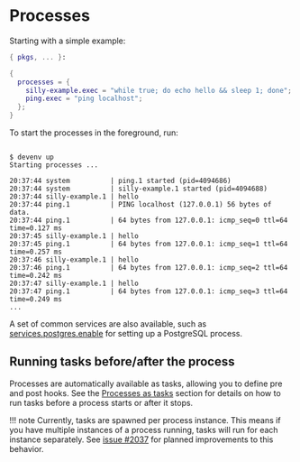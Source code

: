 # Processes

Starting with a simple example:

```nix title="devenv.nix"
{ pkgs, ... }:

{
  processes = {
    silly-example.exec = "while true; do echo hello && sleep 1; done";
    ping.exec = "ping localhost";
  };
}
```

To start the processes in the foreground, run:

```shell-session

$ devenv up
Starting processes ...

20:37:44 system          | ping.1 started (pid=4094686)
20:37:44 system          | silly-example.1 started (pid=4094688)
20:37:44 silly-example.1 | hello
20:37:44 ping.1          | PING localhost (127.0.0.1) 56 bytes of data.
20:37:44 ping.1          | 64 bytes from 127.0.0.1: icmp_seq=0 ttl=64 time=0.127 ms
20:37:45 silly-example.1 | hello
20:37:45 ping.1          | 64 bytes from 127.0.0.1: icmp_seq=1 ttl=64 time=0.257 ms
20:37:46 silly-example.1 | hello
20:37:46 ping.1          | 64 bytes from 127.0.0.1: icmp_seq=2 ttl=64 time=0.242 ms
20:37:47 silly-example.1 | hello
20:37:47 ping.1          | 64 bytes from 127.0.0.1: icmp_seq=3 ttl=64 time=0.249 ms
...
```

A set of common services are also available, such as [services.postgres.enable](reference/options.md#servicespostgresenable) for setting up a PostgreSQL process.

## Running tasks before/after the process

Processes are automatically available as tasks, allowing you to define pre and post hooks. See the [Processes as tasks](tasks.md#processes-as-tasks) section for details on how to run tasks before a process starts or after it stops.

!!! note
    Currently, tasks are spawned per process instance. This means if you have multiple instances of a process running, tasks will run for each instance separately. See [issue #2037](https://github.com/cachix/devenv/issues/2037) for planned improvements to this behavior.
